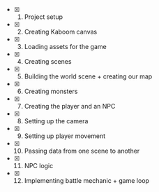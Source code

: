 - [x] 1. Project setup
- [x] 2. Creating Kaboom canvas
- [x] 3. Loading assets for the game
- [x] 4. Creating scenes
- [x] 5. Building the world scene + creating our map
- [x] 6. Creating monsters
- [x] 7. Creating the player and an NPC
- [x] 8. Setting up the camera
- [x] 9. Setting up player movement
- [x] 10. Passing data from one scene to another
- [x] 11. NPC logic
- [x] 12. Implementing battle mechanic + game loop